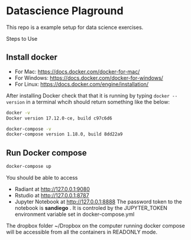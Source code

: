Datascience Plaground
=======================

This repo is a example setup for data science exercises.

Steps to Use

## Install docker

* For Mac: https://docs.docker.com/docker-for-mac/
* For Windows: https://docs.docker.com/docker-for-windows/
* For Linux: https://docs.docker.com/engine/installation/

After installing Docker check that that it is running by typing `docker --version` in a terminal whcih should return something like the below:

```bash
docker -v
Docker version 17.12.0-ce, build c97c6d6
```

```bash
docker-compose -v
docker-compose version 1.18.0, build 8dd22a9
```

## Run Docker compose


```sh
docker-compose up
```

You should be able to access 

* Radiant at <a href="http://127.0.0.1:9080" target="_blank">http://127.0.0.1:9080</a>
* Rstudio at <a href="http://127.0.0.1:8787" target="_blank">http://127.0.0.1:8787</a>
* Jupyter Notebook at <a href="http://127.0.0.1:8888" target="_blank">http://127.0.0.1:8888</a>
The password token to the notebook is <strong>sandiego</strong> . It is controled by the JUPYTER_TOKEN environment variable set in docker-compose.yml 

The dropbox folder ~/Dropbox on the computer running docker compose  will be accessible from all the containers  in READONLY mode.





